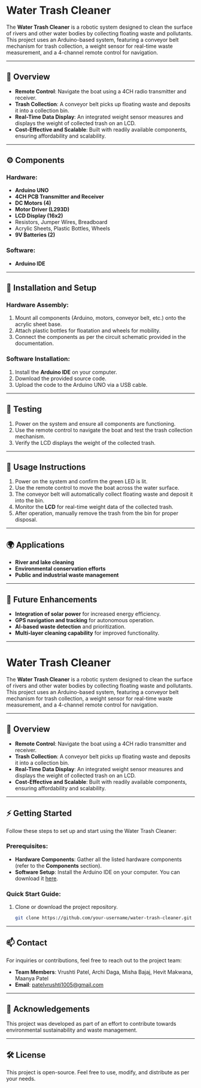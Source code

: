 # Water Trash Cleaner

The **Water Trash Cleaner** is a robotic system designed to clean the surface of rivers and other water bodies by collecting floating waste and pollutants. This project uses an Arduino-based system, featuring a conveyor belt mechanism for trash collection, a weight sensor for real-time waste measurement, and a 4-channel remote control for navigation.

---

## 📝 Overview

- **Remote Control**: Navigate the boat using a 4CH radio transmitter and receiver.
- **Trash Collection**: A conveyor belt picks up floating waste and deposits it into a collection bin.
- **Real-Time Data Display**: An integrated weight sensor measures and displays the weight of collected trash on an LCD.
- **Cost-Effective and Scalable**: Built with readily available components, ensuring affordability and scalability.

---

## ⚙️ Components

### Hardware:
- **Arduino UNO**
- **4CH PCB Transmitter and Receiver**
- **DC Motors (4)**
- **Motor Driver (L293D)**
- **LCD Display (16x2)**
- Resistors, Jumper Wires, Breadboard
- Acrylic Sheets, Plastic Bottles, Wheels
- **9V Batteries (2)**

### Software:
- **Arduino IDE**

---

## 🚀 Installation and Setup

### Hardware Assembly:
1. Mount all components (Arduino, motors, conveyor belt, etc.) onto the acrylic sheet base.
2. Attach plastic bottles for floatation and wheels for mobility.
3. Connect the components as per the circuit schematic provided in the documentation.

### Software Installation:
1. Install the **Arduino IDE** on your computer.
2. Download the provided source code.
3. Upload the code to the Arduino UNO via a USB cable.

---

## 🔧 Testing

1. Power on the system and ensure all components are functioning.
2. Use the remote control to navigate the boat and test the trash collection mechanism.
3. Verify the LCD displays the weight of the collected trash.

---

## 📖 Usage Instructions

1. Power on the system and confirm the green LED is lit.
2. Use the remote control to move the boat across the water surface.
3. The conveyor belt will automatically collect floating waste and deposit it into the bin.
4. Monitor the **LCD** for real-time weight data of the collected trash.
5. After operation, manually remove the trash from the bin for proper disposal.

---

## 🌍 Applications

- **River and lake cleaning**
- **Environmental conservation efforts**
- **Public and industrial waste management**

---

## 🚀 Future Enhancements

- **Integration of solar power** for increased energy efficiency.
- **GPS navigation and tracking** for autonomous operation.
- **AI-based waste detection** and prioritization.
- **Multi-layer cleaning capability** for improved functionality.

---
# Water Trash Cleaner

The **Water Trash Cleaner** is a robotic system designed to clean the surface of rivers and other water bodies by collecting floating waste and pollutants. This project uses an Arduino-based system, featuring a conveyor belt mechanism for trash collection, a weight sensor for real-time waste measurement, and a 4-channel remote control for navigation.

---

## 📝 Overview

- **Remote Control**: Navigate the boat using a 4CH radio transmitter and receiver.
- **Trash Collection**: A conveyor belt picks up floating waste and deposits it into a collection bin.
- **Real-Time Data Display**: An integrated weight sensor measures and displays the weight of collected trash on an LCD.
- **Cost-Effective and Scalable**: Built with readily available components, ensuring affordability and scalability.

---

## ⚡ Getting Started

Follow these steps to set up and start using the Water Trash Cleaner:

### Prerequisites:
- **Hardware Components**: Gather all the listed hardware components (refer to the **Components** section).
- **Software Setup**: Install the Arduino IDE on your computer. You can download it [here](https://www.arduino.cc/en/software).

### Quick Start Guide:
1. Clone or download the project repository.
   ```bash
   git clone https://github.com/your-username/water-trash-cleaner.git

   
------

## 📫 Contact

For inquiries or contributions, feel free to reach out to the project team:

- **Team Members**: Vrushti Patel, Archi Daga, Misha Bajaj, Hevit Makwana, Maanya Patel
- **Email**: [patelvrushti1005@gmail.com](mailto:patelvrushti1005@gmail.com)

---

## 🎉 Acknowledgements

This project was developed as part of an effort to contribute towards environmental sustainability and waste management.

---

## 🛠 License

This project is open-source. Feel free to use, modify, and distribute as per your needs.
